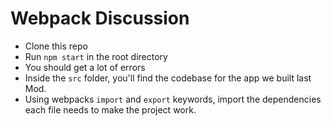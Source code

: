 # Webpack Discussion

* Clone this repo
* Run `npm start` in the root directory
* You should get a lot of errors
* Inside the `src` folder, you'll find the codebase for the app we built last Mod. 
* Using webpacks `import` and `export` keywords, import the dependencies each file needs to make the project work.

